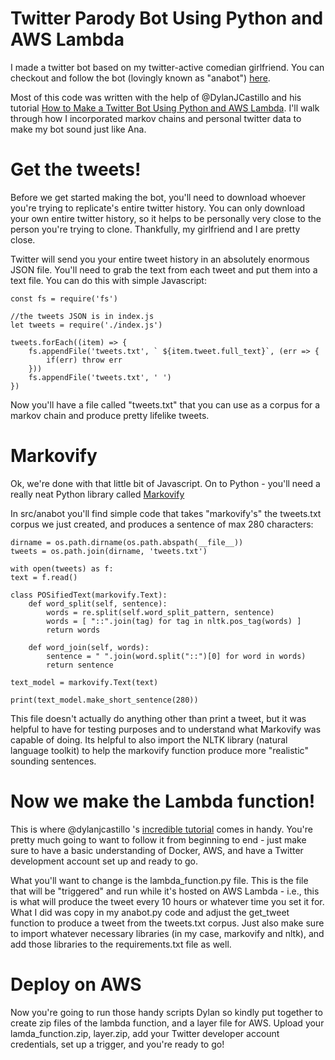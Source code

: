 # Twitter Parody Bot Using Python and AWS Lambda

I made a twitter bot based on my twitter-active comedian girlfriend. You can checkout and follow the bot (lovingly known as "anabot") [here](https://twitter.com/ana40624883).

Most of this code was written with the help of @DylanJCastillo and his tutorial [How to Make a Twitter Bot Using Python and AWS Lambda](https://dylancastillo.co/how-to-make-a-twitter-bot-for-free/). I'll walk through how I incorporated markov chains and personal twitter data to make my bot sound just like Ana.

# Get the tweets!

Before we get started making the bot, you'll need to download whoever you're trying to replicate's entire twitter history. You can only download your own entire twitter history, so it helps to be personally very close to the person you're trying to clone. Thankfully, my girlfriend and I are pretty close.

Twitter will send you your entire tweet history in an absolutely enormous JSON file. You'll need to grab the text from each tweet and put them into a text file. You can do this with simple Javascript:

    const fs = require('fs')

    //the tweets JSON is in index.js
    let tweets = require('./index.js')

    tweets.forEach((item) => {
        fs.appendFile('tweets.txt', ` ${item.tweet.full_text}`, (err => {
            if(err) throw err
        }))
        fs.appendFile('tweets.txt', ' ')
    })

Now you'll have a file called "tweets.txt" that you can use as a corpus for a markov chain and produce pretty lifelike tweets. 

# Markovify

Ok, we're done with that little bit of Javascript. On to Python - you'll need a really neat Python library called [Markovify](https://github.com/jsvine/markovify)

In src/anabot you'll find simple code that takes "markovify's" the tweets.txt corpus we just created, and produces a sentence of max 280 characters:

    dirname = os.path.dirname(os.path.abspath(__file__))
    tweets = os.path.join(dirname, 'tweets.txt')

    with open(tweets) as f:
    text = f.read()

    class POSifiedText(markovify.Text):
        def word_split(self, sentence):
            words = re.split(self.word_split_pattern, sentence)
            words = [ "::".join(tag) for tag in nltk.pos_tag(words) ]
            return words

        def word_join(self, words):
            sentence = " ".join(word.split("::")[0] for word in words)
            return sentence

    text_model = markovify.Text(text)

    print(text_model.make_short_sentence(280))

This file doesn't actually do anything other than print a tweet,  but it was helpful to have for testing purposes and to understand what Markovify was capable of doing. Its helpful to also import the NLTK library (natural language toolkit) to help the markovify function produce more "realistic" sounding sentences.

# Now we make the Lambda function!

This is where @dylanjcastillo 's [incredible tutorial](https://dylancastillo.co/how-to-make-a-twitter-bot-for-free/) comes in handy. You're pretty much going to want to follow it from beginning to end - just make sure to have a basic understanding of Docker, AWS, and have a Twitter development account set up and ready to go.

What you'll want to change is the lambda_function.py file. This is the file that will be "triggered" and run while it's hosted on AWS Lambda - i.e., this is what will produce the tweet every 10 hours or whatever time you set it for. What I did was copy in my anabot.py code and adjust the get_tweet function to produce a tweet from the tweets.txt corpus. Just also make sure to import whatever necessary libraries (in my case, markovify and nltk), and add those libraries to the requirements.txt file as well.

# Deploy on AWS

Now you're going to run those handy scripts Dylan so kindly put together to create zip files of the lambda function, and a layer file for AWS. Upload your lamda_function.zip, layer.zip, add your Twitter developer account credentials, set up a trigger, and you're ready to go! 


